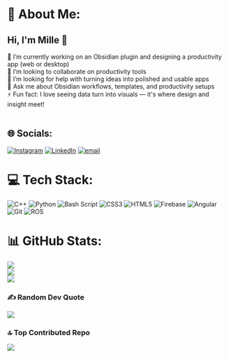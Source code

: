 # 💫 About Me:
## Hi, I'm Mille 👋<br>
🔭 I’m currently working on an Obsidian plugin and designing a productivity app (web or desktop)<br>
👯 I’m looking to collaborate on productivity tools<br>
🤝 I’m looking for help with turning ideas into polished and usable apps<br> 
💬 Ask me about Obsidian workflows, templates, and productivity setups<br>
⚡ Fun fact: I love seeing data turn into visuals — it's where design and insight meet!<br><br>


## 🌐 Socials:
[![Instagram](https://img.shields.io/badge/Instagram-%23E4405F.svg?logo=Instagram&logoColor=white)](https://instagram.com/millejvc) [![LinkedIn](https://img.shields.io/badge/LinkedIn-%230077B5.svg?logo=linkedin&logoColor=white)](https://linkedin.com/in/cabrera-mille-jade-v) [![email](https://img.shields.io/badge/Email-D14836?logo=gmail&logoColor=white)](mailto:jadecabrera.jc@gmail.com) 

# 💻 Tech Stack:
![C++](https://img.shields.io/badge/c++-%2300599C.svg?style=plastic&logo=c%2B%2B&logoColor=white) ![Python](https://img.shields.io/badge/python-3670A0?style=plastic&logo=python&logoColor=ffdd54) ![Bash Script](https://img.shields.io/badge/bash_script-%23121011.svg?style=plastic&logo=gnu-bash&logoColor=white) ![CSS3](https://img.shields.io/badge/css3-%231572B6.svg?style=plastic&logo=css3&logoColor=white) ![HTML5](https://img.shields.io/badge/html5-%23E34F26.svg?style=plastic&logo=html5&logoColor=white) ![Firebase](https://img.shields.io/badge/firebase-%23039BE5.svg?style=plastic&logo=firebase) ![Angular](https://img.shields.io/badge/angular-%23DD0031.svg?style=plastic&logo=angular&logoColor=white) ![Git](https://img.shields.io/badge/git-%23F05033.svg?style=plastic&logo=git&logoColor=white) ![ROS](https://img.shields.io/badge/ros-%230A0FF9.svg?style=plastic&logo=ros&logoColor=white)
# 📊 GitHub Stats:
![](https://github-readme-stats.vercel.app/api?username=millejade&theme=dark&hide_border=false&include_all_commits=false&count_private=false)<br/>
![](https://nirzak-streak-stats.vercel.app/?user=millejade&theme=dark&hide_border=false)<br/>
![](https://github-readme-stats.vercel.app/api/top-langs/?username=millejade&theme=dark&hide_border=false&include_all_commits=false&count_private=false&layout=compact)

### ✍️ Random Dev Quote
![](https://quotes-github-readme.vercel.app/api?type=horizontal&theme=radical)

### 🔝 Top Contributed Repo
![](https://github-contributor-stats.vercel.app/api?username=millejade&limit=5&theme=dark&combine_all_yearly_contributions=true)

<!-- Proudly created with GPRM ( https://gprm.itsvg.in ) -->
